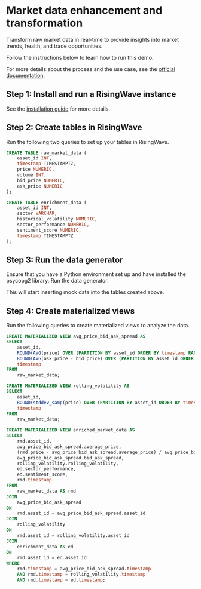 # Market data enhancement and transformation

Transform raw market data in real-time to provide insights into market trends, health, and trade opportunities.

Follow the instructions below to learn how to run this demo. 

For more details about the process and the use case, see the [official documentation](https://docs.risingwave.com/demos/market-data-enrichment).

## Step 1: Install and run a RisingWave instance

See the [installation guide](/00-get-started/00-install-kafka-pg-rw.md#install-risingwave) for more details.

## Step 2: Create tables in RisingWave

Run the following two queries to set up your tables in RisingWave.

```sql
CREATE TABLE raw_market_data (
    asset_id INT,
    timestamp TIMESTAMPTZ,
    price NUMERIC,
    volume INT,
    bid_price NUMERIC,
    ask_price NUMERIC
);
```

```sql
CREATE TABLE enrichment_data (
    asset_id INT,
    sector VARCHAR,
    historical_volatility NUMERIC,
    sector_performance NUMERIC,
    sentiment_score NUMERIC,
    timestamp TIMESTAMPTZ
);
```

## Step 3: Run the data generator

Ensure that you have a Python environment set up and have installed the psycopg2 library. Run the data generator.

This will start inserting mock data into the tables created above.

## Step 4: Create materialized views

Run the following queries to create materialized views to analyze the data.

```sql
CREATE MATERIALIZED VIEW avg_price_bid_ask_spread AS
SELECT
    asset_id,
    ROUND(AVG(price) OVER (PARTITION BY asset_id ORDER BY timestamp RANGE INTERVAL '5 MINUTES' PRECEDING), 2) AS average_price,
    ROUND(AVG(ask_price - bid_price) OVER (PARTITION BY asset_id ORDER BY timestamp RANGE INTERVAL '5 MINUTES' PRECEDING), 2) AS bid_ask_spread,
    timestamp
FROM
    raw_market_data;
```

```sql
CREATE MATERIALIZED VIEW rolling_volatility AS
SELECT
    asset_id,
    ROUND(stddev_samp(price) OVER (PARTITION BY asset_id ORDER BY timestamp RANGE INTERVAL '15 MINUTES' PRECEDING), 2) AS rolling_volatility,
    timestamp
FROM
    raw_market_data;
```

```sql
CREATE MATERIALIZED VIEW enriched_market_data AS
SELECT
    rmd.asset_id,
    avg_price_bid_ask_spread.average_price,
    (rmd.price - avg_price_bid_ask_spread.average_price) / avg_price_bid_ask_spread.average_price * 100 AS price_change,
    avg_price_bid_ask_spread.bid_ask_spread,
    rolling_volatility.rolling_volatility,
    ed.sector_performance,
    ed.sentiment_score,
    rmd.timestamp
FROM
    raw_market_data AS rmd
JOIN
    avg_price_bid_ask_spread
ON
    rmd.asset_id = avg_price_bid_ask_spread.asset_id
JOIN
    rolling_volatility
ON
    rmd.asset_id = rolling_volatility.asset_id
JOIN
    enrichment_data AS ed
ON
    rmd.asset_id = ed.asset_id
WHERE
    rmd.timestamp = avg_price_bid_ask_spread.timestamp
    AND rmd.timestamp = rolling_volatility.timestamp
    AND rmd.timestamp = ed.timestamp;
```